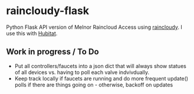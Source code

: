 # raincloudy-flask
Python Flask API version of Melnor Raincloud Access using
[raincloudy](https://github.com/vanstinator/raincloudy). I use this with
[Hubitat](https://github.com/bdwilson/hubitat/tree/master/Raincloud).

## Work in progress / To Do
* Put all controllers/faucets into a json dict that will always show statues of
all devices vs. having to poll each valve indvivdually.
* Keep track locally if faucets are running and do more frequent update() polls
if there are things going on - otherwise, backoff on updates
